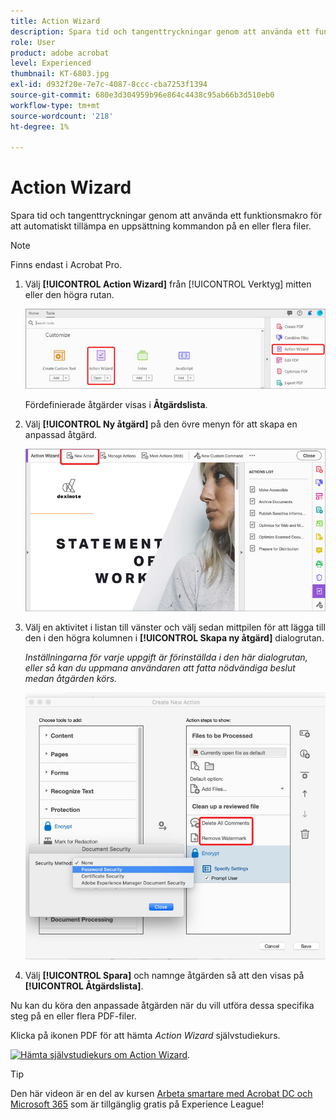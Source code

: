 ```yaml
---
title: Action Wizard
description: Spara tid och tangenttryckningar genom att använda ett funktionsmakro för att automatiskt tillämpa en uppsättning kommandon på en eller flera filer
role: User
product: adobe acrobat
level: Experienced
thumbnail: KT-6803.jpg
exl-id: d932f20e-7e7c-4087-8ccc-cba7253f1394
source-git-commit: 680e3d304959b96e864c4438c95ab66b3d510eb0
workflow-type: tm+mt
source-wordcount: '218'
ht-degree: 1%

---
```


# Action Wizard

Spara tid och tangenttryckningar genom att använda ett funktionsmakro för att automatiskt tillämpa en uppsättning kommandon på en eller flera filer.

>[!NOTE]
>
>Finns endast i Acrobat Pro.

1. Välj **[!UICONTROL Action Wizard]** från [!UICONTROL Verktyg] mitten eller den högra rutan.

   ![Action Wizard steg 1](../assets/ActionWizard_1.png)

   Fördefinierade åtgärder visas i **Åtgärdslista**.

1. Välj **[!UICONTROL Ny åtgärd]** på den övre menyn för att skapa en anpassad åtgärd.

   ![Action Wizard steg 2](../assets/ActionWizard_2.png)

1. Välj en aktivitet i listan till vänster och välj sedan mittpilen för att lägga till den i den högra kolumnen i **[!UICONTROL Skapa ny åtgärd]** dialogrutan.

   *Inställningarna för varje uppgift är förinställda i den här dialogrutan, eller så kan du uppmana användaren att fatta nödvändiga beslut medan åtgärden körs.*

   ![Action Wizard Steg 3](../assets/ActionWizard_3.png)

1. Välj **[!UICONTROL Spara]** och namnge åtgärden så att den visas på **[!UICONTROL Åtgärdslista]**.

Nu kan du köra den anpassade åtgärden när du vill utföra dessa specifika steg på en eller flera PDF-filer.

Klicka på ikonen PDF för att hämta *Action Wizard* självstudiekurs.

[![Hämta självstudiekurs om Action Wizard](../assets/acrobat_PDF_96.png)](../assets/AcrobatDCActionWizard.pdf).

>[!TIP]
>
>Den här videon är en del av kursen [Arbeta smartare med Acrobat DC och Microsoft 365](https://experienceleague.adobe.com/?recommended=Acrobat-U-1-2021.microsoft365) som är tillgänglig gratis på Experience League!
